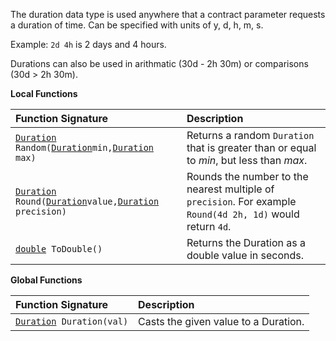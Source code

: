 The duration data type is used anywhere that a contract parameter requests a duration of time.  Can be specified with units of y, d, h, m, s.

Example: `2d 4h` is 2 days and 4 hours.

Durations can also be used in arithmatic (30d - 2h 30m) or comparisons (30d > 2h 30m).

**Local Functions**

| Function Signature | Description |
| :--- | :--- |
| [`Duration`](Duration-Type) `Random(`[`Duration`](Duration-Type)` min, `[`Duration`](Duration-Type)` max)` | Returns a random `Duration` that is greater than or equal to *min*, but less than *max*. |
| [`Duration`](Duration) `Round(`[`Duration`](Duration)` value, `[`Duration`](Duration)` precision)` | Rounds the number to the nearest multiple of `precision`.  For example `Round(4d 2h, 1d)` would return `4d`. |
| [`double`](Numeric-Type)` ToDouble()` | Returns the Duration as a double value in seconds. |

**Global Functions**

| Function Signature | Description |
| :--- | :--- |
| [`Duration`](Duration-Type)` Duration(val)` | Casts the given value to a Duration. |
